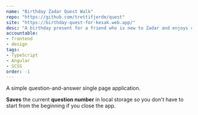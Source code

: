 ```yaml
---
name: "Birthday Zadar Quest Walk"
repo: "https://github.com/trettifjerde/quest"
site: "https://birthday-quest-for-kesak.web.app/"
desc: "A birthday present for a friend who is new to Zadar and enjoys city quests."
accountable: 
- frontend 
- design
tags:
- TypeScript
- Angular
- SCSS
order: -1
---
```

A simple question-and-answer single page application. 

**Saves** the current **question number** in local storage so you don't have to start from the beginning if you close the app.